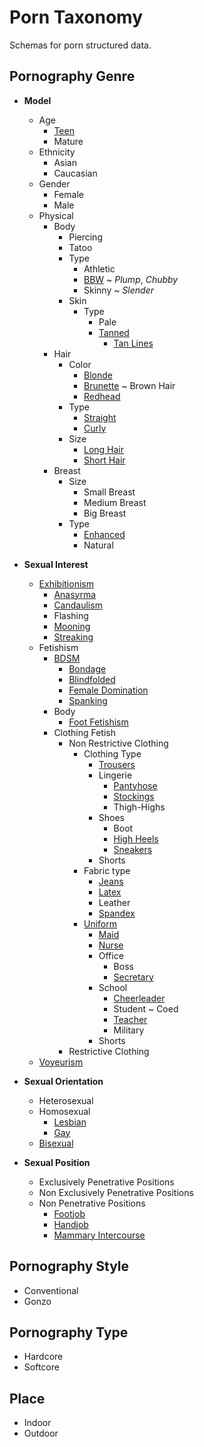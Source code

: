 # Porn Taxonomy

Schemas for porn structured data.

##  Pornography Genre

* **Model** 
  * Age 
    * [Teen](https://simple.wikipedia.org/wiki/Teenager) 
    * Mature
  * Ethnicity
    * Asian 
    * Caucasian 
  * Gender 
    * Female 
    * Male 
  * Physical
    * Body 
      * Piercing 
      * Tatoo 
      * Type 
        * Athletic 
        * [BBW](https://fr.wikipedia.org/wiki/BBW) ~ *Plump*, *Chubby*
        * Skinny ~ *Slender*
      * Skin 
        * Type 
          * Pale 
          * [Tanned](https://en.wikipedia.org/wiki/Sun_tanning)
            * [Tan Lines](https://en.wikipedia.org/wiki/Tan_line)
    * Hair 
      * Color 
        * [Blonde](https://en.wikipedia.org/wiki/Blond) 
        * [Brunette](https://en.wikipedia.org/wiki/Brown_hair) ~ Brown Hair
        * [Redhead](https://en.wikipedia.org/wiki/Red_hair) 
      * Type
        * [Straight](https://en.wikipedia.org/wiki/Hair#Straight_hair) 
        * [Curly](https://en.wikipedia.org/wiki/Hair#Curly_hair) 
      * Size
        * [Long Hair](https://en.wikipedia.org/wiki/Long_hair) 
        * [Short Hair](https://en.wikipedia.org/wiki/Short_hair) 
    * Breast 
      * Size
        * Small Breast
        * Medium Breast
        * Big Breast
      * Type
        * [Enhanced](https://en.wikipedia.org/wiki/Breast_enlargement)
        * Natural

* **Sexual Interest**
  * [Exhibitionism](https://en.wikipedia.org/wiki/Exhibitionism)
    * [Anasyrma](https://en.wikipedia.org/wiki/Anasyrma)
    * [Candaulism](https://en.wikipedia.org/wiki/Candaulism)
    * Flashing 
    * [Mooning](https://en.wikipedia.org/wiki/Mooning)
    * [Streaking](https://en.wikipedia.org/wiki/Streaking)
  * Fetishism
    * [BDSM](https://en.wikipedia.org/wiki/BDSM)
      * [Bondage](https://en.wikipedia.org/wiki/Bondage)
      * [Blindfolded](https://en.wikipedia.org/wiki/Blindfold)
      * [Female Domination](https://en.wikipedia.org/wiki/BDSM) 
      * [Spanking](https://en.wikipedia.org/wiki/Spanking)
    * Body
      * [Foot Fetishism](https://en.wikipedia.org/wiki/Podophilia)
    * Clothing Fetish 
      * Non Restrictive Clothing
        * Clothing Type
          * [Trousers](https://en.wikipedia.org/wiki/Trousers)
          * Lingerie
            * [Pantyhose](https://en.wikipedia.org/wiki/Pantyhose)
            * [Stockings](https://en.wikipedia.org/wiki/Stockings)
            * Thigh-Highs
          * Shoes
            * Boot
            * [High Heels](https://en.wikipedia.org/wiki/High-heeled_footwear)
            * [Sneakers](https://en.wikipedia.org/wiki/Sneakers_(footwear))
          * Shorts
        * Fabric type
          * [Jeans](https://en.wikipedia.org/wiki/Jeans) 
          * [Latex](https://en.wikipedia.org/wiki/Latex_and_PVC_fetishism)
          * Leather
          * [Spandex](https://en.wikipedia.org/wiki/Spandex)
        * [Uniform](https://en.wikipedia.org/wiki/Uniform_fetishism)
          * [Maid](https://en.wikipedia.org/wiki/Maid)
          * [Nurse](https://en.wikipedia.org/wiki/Nursing)
          * Office
            * Boss
            * [Secretary](https://en.wikipedia.org/wiki/Secretary)
          * School
            * [Cheerleader](https://en.wikipedia.org/wiki/Cheerleading)
            * Student ~ Coed
            * [Teacher](https://en.wikipedia.org/wiki/Teacher)
            * Military
          * Shorts
      * Restrictive Clothing
  * [Voyeurism](https://en.wikipedia.org/wiki/Voyeurism)
* **Sexual Orientation**
  * Heterosexual 
  * Homosexual
    * [Lesbian](https://en.wikipedia.org/wiki/Lesbian) 
    * [Gay](https://en.wikipedia.org/wiki/Gay) 
  * [Bisexual](https://en.wikipedia.org/wiki/Bisexuality) 
* **Sexual Position**
  * Exclusively Penetrative Positions 
  * Non Exclusively Penetrative Positions
  * Non Penetrative Positions
    * [Footjob](https://en.wikipedia.org/wiki/Footjob) 
    * [Handjob](https://en.wikipedia.org/wiki/Handjob) 
    * [Mammary Intercourse](https://en.wikipedia.org/wiki/Mammary_intercourse) 

## Pornography Style
  * Conventional 
  * Gonzo
  
## Pornography Type
  * Hardcore
  * Softcore
  
## Place
  * Indoor
  * Outdoor
